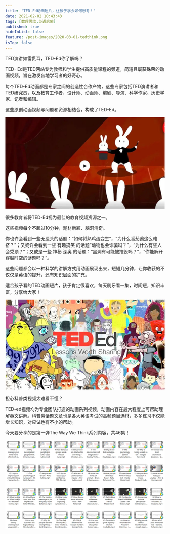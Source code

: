 ```yaml
---
title: 'TED-Ed动画短片，让孩子学会如何思考！'
date: 2021-02-02 10:43:43
tags: [数理思维,英语启蒙]
published: true
hideInList: false
feature: /post-images/2020-03-01-tedthink.png
isTop: false
---
```

<p>
	TED演讲如雷贯耳，TED-Ed你了解吗？
</p>
<p>
	TED- Ed是TED网站专为教师和学生提供高质量课程的频道，简短且屡获殊荣的动画视频，旨在激发各地学习者的好奇心。
</p>
<p>
	每个TED-Ed动画都是专家之间的创造性合作产物，这些专家包括TED演讲者和TED研究员，以及教育工作者、设计师、动画师、编剧、导演、科学作家、历史学家、记者和编辑。
</p>
<p>
	这些原创动画视频与问题和资源相结合，构成了TED-Ed。
</p>
<div>
	<img src="/images/33280-dd096c3cf9d0b591.png" width="null" height="null" style="width:auto;height:auto;" /><br />
	<div>
	</div>
</div>
<p>
	很多教育者将TED-Ed视为最佳的教育视频资源之一。
</p>
<p>
	这些视频每个不超过10分钟，题材新颖、脑洞清奇。
</p>
<p>
	你也许会看到一些无厘头的话题：“如何将熟鸡蛋变生”，“为什么番茄酱这么难挤？”；又或许会看到一些 有趣搞笑 的话题“动物也会诈骗吗？”，“为什么有些人会秃顶？”；又或是一些 神秘 深奥 的话题：“黑洞有可能被摧毁吗？”，“你能解开穿越时空的谜题吗？”。
</p>
<p>
	这些问题都会以一种科学的讲解方式用动画展现出来，短短几分钟，让你收获的不仅仅是英语的提升，还有知识层面的扩充。
</p>
<p>
	适合孩子看的TED动画短片，孩子肯定很喜欢，每天刷牙看一集，时间短，知识丰富，分享给大家！
</p>
<div>
	<img src="/images/33280-1dd5f95f310d2c0c.png" width="null" height="null" style="width:auto;height:auto;" /><br />
	<div>
	</div>
</div>
<p>
	担心科普类视频太难看不懂？
</p>
<p>
	TED-ed视频均为专业团队打造的动画系列视频，动画内容在最大程度上可帮助理解英文讲解。科普类话题文章也是各大英语考试的高频题目选材，多多练习不仅能增长知识，对应试也有不小的帮助。
</p>
<p>
	今天要分享的是第一弹The Way We Think系列内容，共46集！
</p>
<div>
	<img src="/images/33280-d8bd2fbcf83bd23e.png" width="null" height="null" style="width:auto;height:auto;" /><br />
	<div>
	</div>
</div>
